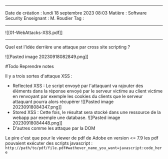  ---

 Date de création : lundi 18 septembre 2023 08:03
 Matière : Software Security
 Enseignant : M. Roudier
 Tag :

---

![[01-WebAttacks-XSS.pdf]]

---

Quel est l'idée derrière une attaque par cross site scripting ?

![[Pasted image 20230918082849.png]]

#Todo Reprendre notes

Il y a trois sortes d'attaque XSS :
- Reflected XSS : Le script envoyé par l'attaquant va rajouter des éléments dans la réponse envoyé par le serveur victime au client victime en renvoyant par exemple les cookies du clients que le serveur attaquant pourra alors récupérer
  ![[Pasted image 20230918084347.png]]
- Stored XSS : Cette fois, le résultat sera stocké dans une ressource de la webapp par exemple une database.
  ![[Pasted image 20230918084448.png]]
- D'autres comme les attaque par la DOM

Le pire c'est que pour le viewer de pdf de Adobe en version <= 7.9 les pdf pouvaient exécuter des scripts javascript :
`http://path/to/pdf/file.pdf#wathever_name_you_want=javascript:code_here`

